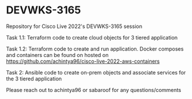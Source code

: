 # DEVWKS-3165
Repository for Cisco Live 2022's DEVWKS-3165 session

Task 1.1: Terraform code to create cloud objects for 3 tiered application 

Task 1.2: Terraform code to create and run application. Docker composes and containers can be found on hosted on https://github.com/achintya96/cisco-live-2022-aws-containers 

Task 2: Ansible code to create on-prem objects and associate services for the 3 tiered application

Please reach out to achintya96 or sabaroof for any questions/comments 
